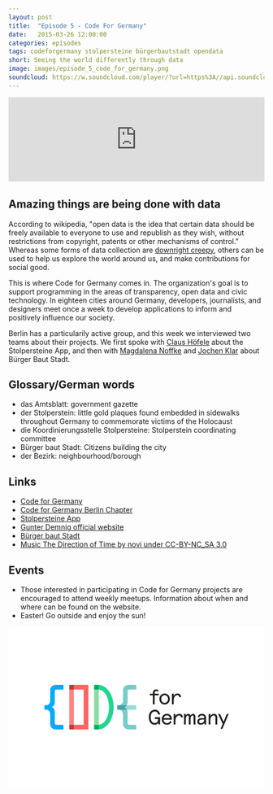```yaml
---
layout: post
title:  "Episode 5 - Code For Germany"
date:   2015-03-26 12:00:00
categories: episodes
tags: codeforgermany stolpersteine bürgerbautstadt opendata 
short: Seeing the world differently through data
image: images/episode_5_code_for_germany.png
soundcloud: https://w.soundcloud.com/player/?url=https%3A//api.soundcloud.com/tracks/197841267&amp;color=ff5500&amp;auto_play=false&amp;hide_related=false&amp;show_comments=true&amp;show_user=true&amp;show_reposts=false
---
```

<iframe width="100%" height="166" scrolling="no" frameborder="no" src="https://w.soundcloud.com/player/?url=https%3A//api.soundcloud.com/tracks/197841267&amp;color=ff5500&amp;auto_play=false&amp;hide_related=false&amp;show_comments=true&amp;show_user=true&amp;show_reposts=false"></iframe>

## Amazing things are being done with data

According to wikipedia, "open data is the idea that certain data should be freely available to everyone to use and republish as they wish, without restrictions from copyright, patents or other mechanisms of control." Whereas some forms of data collection are [downright creepy](http://bitsofberlin.org/2014/10/24/episode-4/), others can be used to help us explore the world around us, and make contributions for social good. 

This is where Code for Germany comes in. The organization's goal is to support programming in the areas of transparency, open data and civic technology. In eighteen cities around Germany, developers, journalists, and designers meet once a week to develop applications to inform and positively influence our society.

Berlin has a particularily active group, and this week we interviewed two teams about their projects. We first spoke with [Claus Höfele](https://twitter.com/claushoefele) about the Stolpersteine App, and then with [Magdalena Noffke](https://twitter.com/magdalenanoffke) and [Jochen Klar](https://twitter.com/jochenklar) about Bürger Baut Stadt. 

## Glossary/German words

* das Amtsblatt: government gazette
* der Stolperstein: little gold plaques found embedded in sidewalks throughout Germany to commemorate victims of the Holocaust
* die Koordinierungsstelle Stolpersteine: Stolperstein coordinating committee
* Bürger baut Stadt: Citizens building the city
* der Bezirk: neighbourhood/borough

## Links
* [Code for Germany](http://codefor.de/)
* [Code for Germany Berlin Chapter](http://codefor.de/berlin/index.html)
* [Stolpersteine App](http://codefor.de/projekte/2014-04-30-stolpersteine-app.html)
* [Gunter Demnig official website](http://www.stolpersteine.eu/en/)
* [Bürger baut Stadt](http://buergerbautstadt.de/)
* [Music The Direction of Time by novi under CC-BY-NC_SA 3.0](https://soundcloud.com/novi/the-direction-of-time)

## Events
* Those interested in participating in Code for Germany projects are encouraged to attend weekly meetups. Information about when and where can be found on the website.
* Easter! Go outside and enjoy the sun!

![Code For Germany Logo](/images/episode_5_code_for_germany.png)
